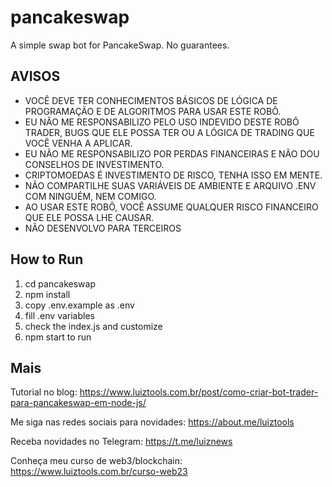 # pancakeswap

A simple swap bot for PancakeSwap. No guarantees.

## AVISOS
- VOCÊ DEVE TER CONHECIMENTOS BÁSICOS DE LÓGICA DE PROGRAMAÇÃO E DE ALGORITMOS PARA USAR ESTE ROBÔ.
- EU NÃO ME RESPONSABILIZO PELO USO INDEVIDO DESTE ROBÔ TRADER, BUGS QUE ELE POSSA TER OU A LÓGICA DE TRADING QUE VOCÊ VENHA A APLICAR.
- EU NÃO ME RESPONSABILIZO POR PERDAS FINANCEIRAS E NÃO DOU CONSELHOS DE INVESTIMENTO.
- CRIPTOMOEDAS É INVESTIMENTO DE RISCO, TENHA ISSO EM MENTE.
- NÃO COMPARTILHE SUAS VARIÁVEIS DE AMBIENTE E ARQUIVO .ENV COM NINGUÉM, NEM COMIGO.
- AO USAR ESTE ROBÔ, VOCÊ ASSUME QUALQUER RISCO FINANCEIRO QUE ELE POSSA LHE CAUSAR.
- NÃO DESENVOLVO PARA TERCEIROS

## How to Run

1. cd pancakeswap
2. npm install
3. copy .env.example as .env
4. fill .env variables
5. check the index.js and customize
6. npm start to run

## Mais

Tutorial no blog: https://www.luiztools.com.br/post/como-criar-bot-trader-para-pancakeswap-em-node-js/

Me siga nas redes sociais para novidades: https://about.me/luiztools

Receba novidades no Telegram: https://t.me/luiznews

Conheça meu curso de web3/blockchain: https://www.luiztools.com.br/curso-web23